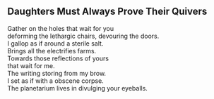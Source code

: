 Daughters Must Always Prove Their Quivers
-----------------------------------------
  
Gather on the holes that wait for you  
deforming the lethargic chairs, devouring the doors.  
I gallop as if around a sterile salt.  
Brings all the electrifies farms.  
Towards those reflections of yours  
that wait for me.  
The writing storing from my brow.  
I set as if with a obscene corpse.  
The planetarium lives in divulging your eyeballs.  
